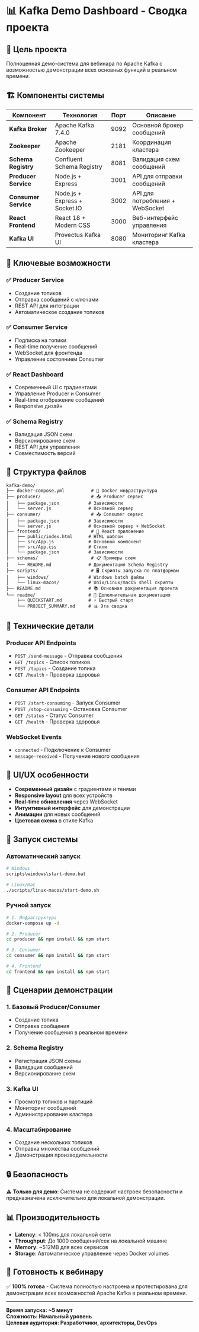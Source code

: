 # 📊 Kafka Demo Dashboard - Сводка проекта

## 🎯 Цель проекта
Полноценная демо-система для вебинара по Apache Kafka с возможностью демонстрации всех основных функций в реальном времени.

## 🏗️ Компоненты системы

| Компонент | Технология | Порт | Описание |
|-----------|------------|------|----------|
| **Kafka Broker** | Apache Kafka 7.4.0 | 9092 | Основной брокер сообщений |
| **Zookeeper** | Apache Zookeeper | 2181 | Координация кластера |
| **Schema Registry** | Confluent Schema Registry | 8081 | Валидация схем сообщений |
| **Producer Service** | Node.js + Express | 3001 | API для отправки сообщений |
| **Consumer Service** | Node.js + Express + Socket.IO | 3002 | API для потребления + WebSocket |
| **React Frontend** | React 18 + Modern CSS | 3000 | Веб-интерфейс управления |
| **Kafka UI** | Provectus Kafka UI | 8080 | Мониторинг Kafka кластера |

## 🚀 Ключевые возможности

### ✅ Producer Service
- Создание топиков
- Отправка сообщений с ключами
- REST API для интеграции
- Автоматическое создание топиков

### ✅ Consumer Service  
- Подписка на топики
- Real-time получение сообщений
- WebSocket для фронтенда
- Управление состоянием Consumer

### ✅ React Dashboard
- Современный UI с градиентами
- Управление Producer и Consumer
- Real-time отображение сообщений
- Responsive дизайн

### ✅ Schema Registry
- Валидация JSON схем
- Версионирование схем
- REST API для управления
- Совместимость версий

## 📁 Структура файлов

```
kafka-demo/
├── docker-compose.yml          # 🐳 Docker инфраструктура
├── producer/                   # 📤 Producer сервис
│   ├── package.json           # Зависимости
│   └── server.js              # Основной сервер
├── consumer/                   # 📥 Consumer сервис  
│   ├── package.json           # Зависимости
│   └── server.js              # Основной сервер + WebSocket
├── frontend/                   # 🎨 React приложение
│   ├── public/index.html      # HTML шаблон
│   ├── src/App.js             # Основной компонент
│   ├── src/App.css            # Стили
│   └── package.json           # Зависимости
├── schemas/                    # 📋 Примеры схем
│   └── README.md              # Документация Schema Registry
├── scripts/                    # 🖥️ Скрипты запуска по платформам
│   ├── windows/               # Windows batch файлы
│   └── linux-macos/           # Unix/Linux/macOS shell скрипты
├── README.md                  # 📚 Основная документация проекта
└── readme/                    # 📖 Дополнительная документация
    ├── QUICKSTART.md          # ⚡ Быстрый старт
    └── PROJECT_SUMMARY.md     # 📊 Эта сводка
```

## 🔧 Технические детали

### Producer API Endpoints
- `POST /send-message` - Отправка сообщения
- `GET /topics` - Список топиков
- `POST /topics` - Создание топика
- `GET /health` - Проверка здоровья

### Consumer API Endpoints
- `POST /start-consuming` - Запуск Consumer
- `POST /stop-consuming` - Остановка Consumer
- `GET /status` - Статус Consumer
- `GET /health` - Проверка здоровья

### WebSocket Events
- `connected` - Подключение к Consumer
- `message-received` - Получение нового сообщения

## 🎨 UI/UX особенности

- **Современный дизайн** с градиентами и тенями
- **Responsive layout** для всех устройств
- **Real-time обновления** через WebSocket
- **Интуитивный интерфейс** для демонстрации
- **Анимации** для новых сообщений
- **Цветовая схема** в стиле Kafka

## 🚀 Запуск системы

### Автоматический запуск
```bash
# Windows
scripts\windows\start-demo.bat

# Linux/Mac  
./scripts/linux-macos/start-demo.sh
```

### Ручной запуск
```bash
# 1. Инфраструктура
docker-compose up -d

# 2. Producer
cd producer && npm install && npm start

# 3. Consumer
cd consumer && npm install && npm start

# 4. Frontend
cd frontend && npm install && npm start
```

## 🎯 Сценарии демонстрации

### 1. Базовый Producer/Consumer
- Создание топика
- Отправка сообщения
- Получение сообщения в реальном времени

### 2. Schema Registry
- Регистрация JSON схемы
- Валидация сообщений
- Версионирование схем

### 3. Kafka UI
- Просмотр топиков и партиций
- Мониторинг сообщений
- Администрирование кластера

### 4. Масштабирование
- Создание нескольких топиков
- Отправка множества сообщений
- Демонстрация производительности

## 🔒 Безопасность

⚠️ **Только для демо**: Система не содержит настроек безопасности и предназначена исключительно для локальной демонстрации.

## 📊 Производительность

- **Latency**: < 100ms для локальной сети
- **Throughput**: До 1000 сообщений/сек на локальной машине
- **Memory**: ~512MB для всех сервисов
- **Storage**: Автоматическое управление через Docker volumes

## 🎉 Готовность к вебинару

✅ **100% готова** - Система полностью настроена и протестирована для демонстрации всех возможностей Apache Kafka в реальном времени.

---

**Время запуска: ~5 минут**  
**Сложность: Начальный уровень**  
**Целевая аудитория: Разработчики, архитекторы, DevOps**
